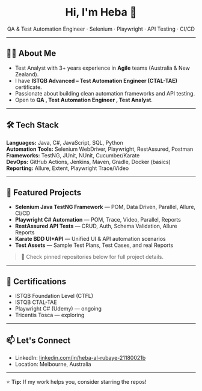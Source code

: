 <h1 align="center">Hi, I'm Heba 👋</h1>
<p align="center">
QA & Test Automation Engineer · Selenium · Playwright · API Testing · CI/CD  
</p>

---

## 👩‍💻 About Me
- Test Analyst with 3+ years experience in **Agile** teams (Australia & New Zealand).
- I have **ISTQB Advanced – Test Automation Engineer (CTAL-TAE)** certificate.
- Passionate about building clean automation frameworks and API testing.
- Open to **QA , Test Automation Engineer , Test Analyst**.

---

## 🛠 Tech Stack
**Languages:** Java, C#, JavaScript, SQL, Python  
**Automation Tools:** Selenium WebDriver, Playwright, RestAssured, Postman  
**Frameworks:** TestNG, JUnit, NUnit, Cucumber/Karate  
**DevOps:** GitHub Actions, Jenkins, Maven, Gradle, Docker (basics)  
**Reporting:** Allure, Extent, Playwright Trace/Video

---

## 🚀 Featured Projects
- **Selenium Java TestNG Framework** — POM, Data Driven, Parallel, Allure, CI/CD  
- **Playwright C# Automation** — POM, Trace, Video, Parallel, Reports  
- **RestAssured API Tests** — CRUD, Auth, Schema Validation, Allure Reports  
- **Karate BDD UI+API** — Unified UI & API automation scenarios  
- **Test Assets** — Sample Test Plans, Test Cases, and real Reports

> 📌 Check pinned repositories below for full project details.

---

## 📜 Certifications
- ISTQB Foundation Level (CTFL)
- ISTQB CTAL-TAE
- Playwright C# (Udemy) — ongoing
- Tricentis Tosca — exploring

---

## 📫 Let's Connect
- LinkedIn: [linkedin.com/in/heba-al-rubaye-21180021b](https://www.linkedin.com/in/heba-al-rubaye-21180021b)
- Location: Melbourne, Australia

---

⭐ **Tip:** If my work helps you, consider starring the repos!
